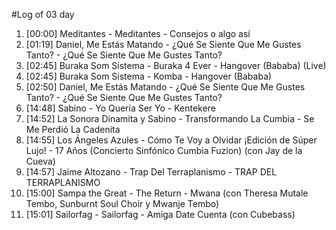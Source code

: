 #Log of 03 day

1. [00:00] Meditantes - Meditantes - Consejos o algo así
1. [01:19] Daniel, Me Estás Matando - ¿Qué Se Siente Que Me Gustes Tanto? - ¿Qué Se Siente Que Me Gustes Tanto?
1. [02:45] Buraka Som Sistema - Buraka 4 Ever - Hangover (Bababa) (Live)
1. [02:45] Buraka Som Sistema - Komba - Hangover (Bababa)
1. [02:50] Daniel, Me Estás Matando - ¿Qué Se Siente Que Me Gustes Tanto? - ¿Qué Se Siente Que Me Gustes Tanto?
1. [14:48] Sabino - Yo Quería Ser Yo - Kentekere
1. [14:52] La Sonora Dinamita y Sabino - Transformando La Cumbia - Se Me Perdió La Cadenita
1. [14:55] Los Ángeles Azules - Cómo Te Voy a Olvidar ¡Edición de Súper Lujo! - 17 Años (Concierto Sinfónico Cumbia Fuzion) (con Jay de la Cueva)
1. [14:57] Jaime Altozano - Trap Del Terraplanismo - TRAP DEL TERRAPLANISMO
1. [15:00] Sampa the Great - The Return - Mwana (con Theresa Mutale Tembo, Sunburnt Soul Choir y Mwanje Tembo)
1. [15:01] Sailorfag - Sailorfag - Amiga Date Cuenta (con Cubebass)
